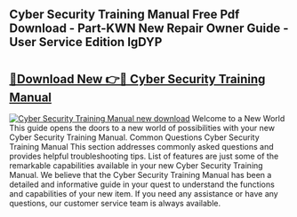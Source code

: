 ## Cyber Security Training Manual Free Pdf Download - Part-KWN New Repair Owner Guide - User Service Edition IgDYP

# <h2><a href="http://bc36224.oget.top/?id=Cyber+Security+Training+Manual">🔗Download New 👉🔴 Cyber Security Training Manual</a></h2>

[![Cyber Security Training Manual new download](https://i.imgur.com/5g1atiW.png)](http://bc36224.oget.top/?id=Cyber+Security+Training+Manual)
Welcome to a New World This guide opens the doors to a new world of possibilities with your new Cyber Security Training Manual. Common Questions Cyber Security Training Manual This section addresses commonly asked questions and provides helpful troubleshooting tips. List of features are just some of the remarkable capabilities available in your new Cyber Security Training Manual. We believe that the Cyber Security Training Manual has been a detailed and informative guide in your quest to understand the functions and capabilities of your new item. If you need any assistance or have any questions, our customer service team is always available.

